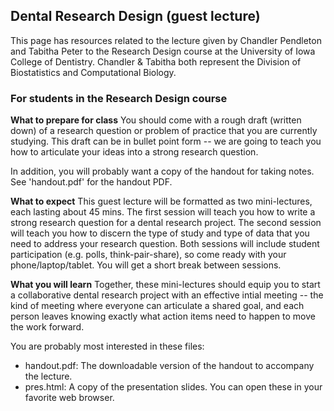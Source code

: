 ## Dental Research Design (guest lecture)

This page has resources related to the lecture given by Chandler Pendleton and Tabitha Peter to the Research Design course at the University of Iowa College of Dentistry. Chandler & Tabitha both represent the Division of Biostatistics and Computational Biology. 

### For students in the Research Design course

**What to prepare for class**
 You should come with a rough draft (written down) of a research question or problem of practice that you are currently studying. This draft can be in bullet point form -- we are going to teach you how to articulate your ideas into a strong research question. 

 In addition, you will probably want a copy of the handout for taking notes. See 'handout.pdf' for the handout PDF. 

**What to expect**
 This guest lecture will be formatted as two mini-lectures, each lasting about 45 mins. The first session will teach you how to write a strong research question for a dental research project. The second session will teach you how to discern the type of study and type of data that you need to address your research question. Both sessions will include student participation (e.g. polls, think-pair-share), so come ready with your phone/laptop/tablet. You will get a short break between sessions.


**What you will learn**
Together, these mini-lectures should equip you to start a collaborative dental research project with an effective intial meeting -- the kind of meeting where everyone can articulate a shared goal, and each person leaves knowing exactly what action items need to happen to move the work forward. 


You are probably most interested in these files: 

* handout.pdf: The downloadable version of the handout to accompany the lecture. 
* pres.html: A copy of the presentation slides. You can open these in your favorite web browser. 